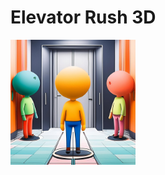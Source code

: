 # Elevator Rush 3D

<p float="left">
	<img src="Assets/_Main/Art/2D/Icons/icon.png" width="200">
</p>

